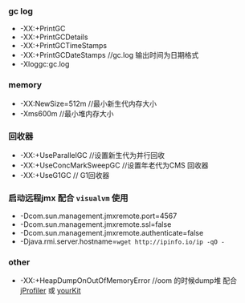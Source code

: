 
###  gc log 
 - -XX:+PrintGC
 - -XX:+PrintGCDetails
 - -XX:+PrintGCTimeStamps
 - -XX:+PrintGCDateStamps //gc.log 输出时间为日期格式
 - -Xloggc:gc.log

### memory 
 - -XX:NewSize=512m //最小新生代内存大小
 - -Xms600m //最小堆内存大小

### 回收器 
 - -XX:+UseParallelGC //设置新生代为并行回收
 - -XX:+UseConcMarkSweepGC  //设置年老代为CMS 回收器 
 - -XX:+UseG1GC  // G1回收器 
 
### 启动远程jmx 配合 `visualvm` 使用
 - -Dcom.sun.management.jmxremote.port=4567
 - -Dcom.sun.management.jmxremote.ssl=false
 - -Dcom.sun.management.jmxremote.authenticate=false
 - -Djava.rmi.server.hostname=`wget http://ipinfo.io/ip -qO -`
 
### other 
 - -XX:+HeapDumpOnOutOfMemoryError  //oom 的时候dump堆 配合[jProfiler](https://www.ej-technologies.com/products/jprofiler/overview.html) 或 [yourKit](https://yourkit.com/)